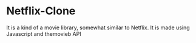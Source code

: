 # Netflix-Clone
 It is a kind of a movie library, somewhat similar to Netflix. It is made using Javascript and themovieb API
